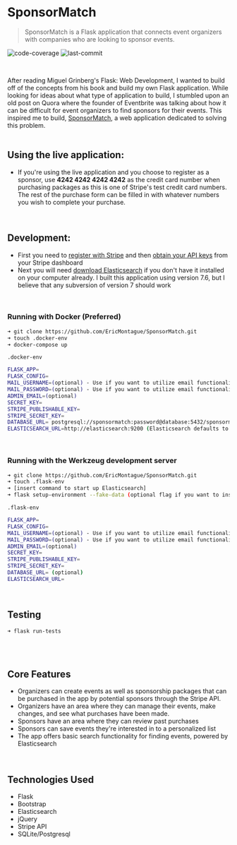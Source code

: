 # SponsorMatch

> SponsorMatch is a Flask application that connects event organizers with companies who are looking to sponsor events.

![code-coverage](https://img.shields.io/badge/coverage-66%25-yellowgreen)
![last-commit](https://img.shields.io/badge/last%20commit-November%202020-blue)

<br>

After reading Miguel Grinberg's Flask: Web Development, I wanted to build off of the concepts from his book and build my own Flask application. While looking for ideas about what type of application to build, I stumbled upon an old post on Quora where the founder of Eventbrite was talking about how it can be difficult for event organizers to find sponsors for their events. This inspired me to build, [SponsorMatch](https://sponsormatch.herokuapp.com/), a web application dedicated to solving this problem. 
<br>
<br>

## Using the live application: 
- If you're using the live application and you choose to register as a sponsor, use **4242 4242 4242 4242** as the credit card number when purchasing packages as this is one of Stripe's test credit card numbers. The rest of the purchase form can be filled in with whatever numbers you wish to complete your purchase.
<br>

## Development:
- First you need to [register with Stripe](https://stripe.com/) and then [obtain your API keys](https://stripe.com/docs/keys) from your Stripe dashboard
- Next you will need [download Elasticsearch](https://www.elastic.co/downloads/elasticsearch) if you don't have it installed on your computer already. I built this application using version 7.6, but I believe that any subversion of version 7 should work
<br>



### Running with Docker (Preferred)
```sh
➜ git clone https://github.com/EricMontague/SponsorMatch.git
➜ touch .docker-env
➜ docker-compose up
```


`.docker-env`

```sh
FLASK_APP=
FLASK_CONFIG=
MAIL_USERNAME=(optional) - Use if you want to utilize email functionality
MAIL_PASSWORD=(optional) - Use if you want to utilize email functionality
ADMIN_EMAIL=(optional)
SECRET_KEY=
STRIPE_PUBLISHABLE_KEY=
STRIPE_SECRET_KEY=
DATABASE_URL= postgresql://sponsormatch:password@database:5432/sponsormatch_db
ELASTICSEARCH_URL=http://elasticsearch:9200 (Elasticsearch defaults to listening on port 9200, but adjust this to your needs)

```
<br>

### Running with the Werkzeug development server

```sh
➜ git clone https://github.com/EricMontague/SponsorMatch.git
➜ touch .flask-env
➜ [insert command to start up Elasticsearch]
➜ flask setup-environment --fake-data (optional flag if you want to insert fake data into the database)
```


`.flask-env`

```sh
FLASK_APP=
FLASK_CONFIG=
MAIL_USERNAME=(optional) - Use if you want to utilize email functionality
MAIL_PASSWORD=(optional) - Use if you want to utilize email functionality
ADMIN_EMAIL=(optional)
SECRET_KEY=
STRIPE_PUBLISHABLE_KEY=
STRIPE_SECRET_KEY=
DATABASE_URL= (optional)
ELASTICSEARCH_URL=

```
<br>

## Testing
```sh
➜ flask run-tests
```
<br>
<br>

## Core Features
 - Organizers can create events as well as sponsorship packages that can be purchased in the app by potential sponsors through the Stripe API. 
 - Organizers have an area where they can manage their events, make changes, and see what purchases have been made.
 - Sponsors have an area where they can review past purchases
 - Sponsors can save events they're interested in to a personalized list
 - The app offers basic search functionality for finding events, powered by Elasticsearch
 
<br>

## Technologies Used
 - Flask
 - Bootstrap
 - Elasticsearch
 - jQuery
 - Stripe API
 - SQLite/Postgresql


